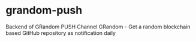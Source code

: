 # grandom-push
Backend of GRandom PUSH Channel
GRandom - Get a random blockchain based GitHub repository as notification daily
